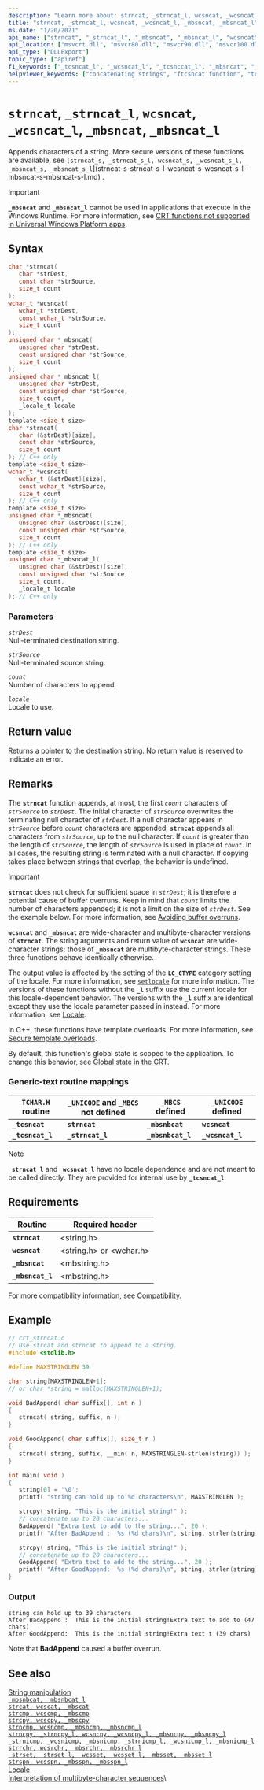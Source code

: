 ```yaml
---
description: "Learn more about: strncat, _strncat_l, wcsncat, _wcsncat_l, _mbsncat, _mbsncat_l"
title: "strncat, _strncat_l, wcsncat, _wcsncat_l, _mbsncat, _mbsncat_l"
ms.date: "1/20/2021"
api_name: ["strncat", "_strncat_l", "_mbsncat", "_mbsncat_l", "wcsncat", "wcsncat_l", "_o__mbsncat", "_o__mbsncat_l"]
api_location: ["msvcrt.dll", "msvcr80.dll", "msvcr90.dll", "msvcr100.dll", "msvcr100_clr0400.dll", "msvcr110.dll", "msvcr110_clr0400.dll", "msvcr120.dll", "msvcr120_clr0400.dll", "ucrtbase.dll", "api-ms-win-crt-multibyte-l1-1-0.dll", "api-ms-win-crt-string-l1-1-0.dll", "ntoskrnl.exe", "api-ms-win-crt-private-l1-1-0.dll"]
api_type: ["DLLExport"]
topic_type: ["apiref"]
f1_keywords: ["_tcsncat_l", "_wcsncat_l", "_tcsnccat_l", "_mbsncat", "_strncat_l", "strncat", "_tcsnccat", "_mbsncat_l", "_ftcsncat", "wcsncat", "_tcsncat"]
helpviewer_keywords: ["concatenating strings", "ftcsncat function", "tcsncat_l function", "_tcsnccat_l function", "_tcsncat function", "strncat function", "_ftcsncat function", "mbsncat function", "mbsncat_l function", "strings [C++], appending", "wcsncat function", "tcsnccat function", "tcsnccat_l function", "_tcsnccat function", "string concatenation [C++]", "appending strings", "characters [C++], appending to strings", "_mbsncat function", "_tcsncat_l function", "_mbsncat_l function", "tcsncat function"]
---
```

# `strncat`, `_strncat_l`, `wcsncat`, `_wcsncat_l`, `_mbsncat`, `_mbsncat_l`

Appends characters of a string. More secure versions of these functions are available, see `[strncat_s, _strncat_s_l, wcsncat_s, _wcsncat_s_l, _mbsncat_s, _mbsncat_s_l`](strncat-s-strncat-s-l-wcsncat-s-wcsncat-s-l-mbsncat-s-mbsncat-s-l.md) .

> [!IMPORTANT]
> **`_mbsncat`** and **`_mbsncat_l`** cannot be used in applications that execute in the Windows Runtime. For more information, see [CRT functions not supported in Universal Windows Platform apps](../../cppcx/crt-functions-not-supported-in-universal-windows-platform-apps.md).

## Syntax

```C
char *strncat(
   char *strDest,
   const char *strSource,
   size_t count
);
wchar_t *wcsncat(
   wchar_t *strDest,
   const wchar_t *strSource,
   size_t count
);
unsigned char *_mbsncat(
   unsigned char *strDest,
   const unsigned char *strSource,
   size_t count
);
unsigned char *_mbsncat_l(
   unsigned char *strDest,
   const unsigned char *strSource,
   size_t count,
   _locale_t locale
);
template <size_t size>
char *strncat(
   char (&strDest)[size],
   const char *strSource,
   size_t count
); // C++ only
template <size_t size>
wchar_t *wcsncat(
   wchar_t (&strDest)[size],
   const wchar_t *strSource,
   size_t count
); // C++ only
template <size_t size>
unsigned char *_mbsncat(
   unsigned char (&strDest)[size],
   const unsigned char *strSource,
   size_t count
); // C++ only
template <size_t size>
unsigned char *_mbsncat_l(
   unsigned char (&strDest)[size],
   const unsigned char *strSource,
   size_t count,
   _locale_t locale
); // C++ only
```

### Parameters

*`strDest`*\
Null-terminated destination string.

*`strSource`*\
Null-terminated source string.

*`count`*\
Number of characters to append.

*`locale`*\
Locale to use.

## Return value

Returns a pointer to the destination string. No return value is reserved to indicate an error.

## Remarks

The **`strncat`** function appends, at most, the first *`count`* characters of *`strSource`* to *`strDest`*. The initial character of *`strSource`* overwrites the terminating null character of *`strDest`*. If a null character appears in *`strSource`* before *`count`* characters are appended, **`strncat`** appends all characters from *`strSource`*, up to the null character. If *`count`* is greater than the length of *`strSource`*, the length of *`strSource`* is used in place of *`count`*. In all cases, the resulting string is terminated with a null character. If copying takes place between strings that overlap, the behavior is undefined.

> [!IMPORTANT]
> **`strncat`** does not check for sufficient space in *`strDest`*; it is therefore a potential cause of buffer overruns. Keep in mind that *`count`* limits the number of characters appended; it is not a limit on the size of *`strDest`*. See the example below. For more information, see [Avoiding buffer overruns](/windows/win32/SecBP/avoiding-buffer-overruns).

**`wcsncat`** and **`_mbsncat`** are wide-character and multibyte-character versions of **`strncat`**. The string arguments and return value of **`wcsncat`** are wide-character strings; those of **`_mbsncat`** are multibyte-character strings. These three functions behave identically otherwise.

The output value is affected by the setting of the **`LC_CTYPE`** category setting of the locale. For more information, see [`setlocale`](setlocale-wsetlocale.md) for more information. The versions of these functions without the **`_l`** suffix use the current locale for this locale-dependent behavior. The versions with the **`_l`** suffix are identical except they use the locale parameter passed in instead. For more information, see [Locale](../locale.md).

In C++, these functions have template overloads. For more information, see [Secure template overloads](../secure-template-overloads.md).

By default, this function's global state is scoped to the application. To change this behavior, see [Global state in the CRT](../global-state.md).

### Generic-text routine mappings

| `TCHAR.H` routine | `_UNICODE` and `_MBCS` not defined | `_MBCS` defined | `_UNICODE` defined |
|--|--|--|--|
| **`_tcsncat`** | **`strncat`** | **`_mbsnbcat`** | **`wcsncat`** |
| **`_tcsncat_l`** | **`_strncat_l`** | **`_mbsnbcat_l`** | **`_wcsncat_l`** |

> [!NOTE]
> **`_strncat_l`** and **`_wcsncat_l`** have no locale dependence and are not meant to be called directly. They are provided for internal use by **`_tcsncat_l`**.

## Requirements

|Routine|Required header|
|-------------|---------------------|
|**`strncat`**|\<string.h>|
|**`wcsncat`**|\<string.h> or \<wchar.h>|
|**`_mbsncat`**|\<mbstring.h>|
|**`_mbsncat_l`**|\<mbstring.h>|

For more compatibility information, see [Compatibility](../compatibility.md).

## Example

```C
// crt_strncat.c
// Use strcat and strncat to append to a string.
#include <stdlib.h>

#define MAXSTRINGLEN 39

char string[MAXSTRINGLEN+1];
// or char *string = malloc(MAXSTRINGLEN+1);

void BadAppend( char suffix[], int n )
{
   strncat( string, suffix, n );
}

void GoodAppend( char suffix[], size_t n )
{
   strncat( string, suffix, __min( n, MAXSTRINGLEN-strlen(string)) );
}

int main( void )
{
   string[0] = '\0';
   printf( "string can hold up to %d characters\n", MAXSTRINGLEN );

   strcpy( string, "This is the initial string!" );
   // concatenate up to 20 characters...
   BadAppend( "Extra text to add to the string...", 20 );
   printf( "After BadAppend :  %s (%d chars)\n", string, strlen(string) );

   strcpy( string, "This is the initial string!" );
   // concatenate up to 20 characters...
   GoodAppend( "Extra text to add to the string...", 20 );
   printf( "After GoodAppend:  %s (%d chars)\n", string, strlen(string) );
}
```

### Output

```Output
string can hold up to 39 characters
After BadAppend :  This is the initial string!Extra text to add to (47 chars)
After GoodAppend:  This is the initial string!Extra text t (39 chars)
```

Note that **BadAppend** caused a buffer overrun.

## See also

[String manipulation](../string-manipulation-crt.md)\
[`_mbsnbcat, _mbsnbcat_l`](mbsnbcat-mbsnbcat-l.md)\
[`strcat, wcscat, _mbscat`](strcat-wcscat-mbscat.md)\
[`strcmp, wcscmp, _mbscmp`](strcmp-wcscmp-mbscmp.md)\
[`strcpy, wcscpy, _mbscpy`](strcpy-wcscpy-mbscpy.md)\
[`strncmp, wcsncmp, _mbsncmp, _mbsncmp_l`](strncmp-wcsncmp-mbsncmp-mbsncmp-l.md)\
[`strncpy, _strncpy_l, wcsncpy, _wcsncpy_l, _mbsncpy, _mbsncpy_l`](strncpy-strncpy-l-wcsncpy-wcsncpy-l-mbsncpy-mbsncpy-l.md)\
[`_strnicmp, _wcsnicmp, _mbsnicmp, _strnicmp_l, _wcsnicmp_l, _mbsnicmp_l`](strnicmp-wcsnicmp-mbsnicmp-strnicmp-l-wcsnicmp-l-mbsnicmp-l.md)\
[`strrchr, wcsrchr, _mbsrchr, _mbsrchr_l`](strrchr-wcsrchr-mbsrchr-mbsrchr-l.md)\
[`_strset, _strset_l, _wcsset, _wcsset_l, _mbsset, _mbsset_l`](strset-strset-l-wcsset-wcsset-l-mbsset-mbsset-l.md)\
[`strspn, wcsspn, _mbsspn, _mbsspn_l`](strspn-wcsspn-mbsspn-mbsspn-l.md)\
[Locale](../locale.md)\
[Interpretation of multibyte-character sequences](../interpretation-of-multibyte-character-sequences.md)\
